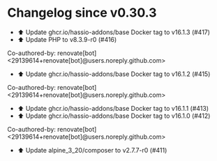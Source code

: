 # Changelog since v0.30.3
- ⬆️ Update ghcr.io/hassio-addons/base Docker tag to v16.1.3 (#417) 
- ⬆️ Update PHP to v8.3.9-r0 (#416)

Co-authored-by: renovate[bot] <29139614+renovate[bot]@users.noreply.github.com> 
- ⬆️ Update ghcr.io/hassio-addons/base Docker tag to v16.1.2 (#415)

Co-authored-by: renovate[bot] <29139614+renovate[bot]@users.noreply.github.com> 
- ⬆️ Update ghcr.io/hassio-addons/base Docker tag to v16.1.1 (#413) 
- ⬆️ Update ghcr.io/hassio-addons/base Docker tag to v16.1.0 (#412)

Co-authored-by: renovate[bot] <29139614+renovate[bot]@users.noreply.github.com> 
- ⬆️ Update alpine_3_20/composer to v2.7.7-r0 (#411) 
